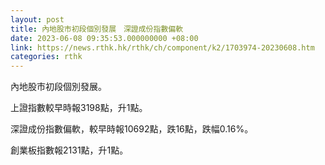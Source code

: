 ```yaml
---
layout: post
title: 內地股市初段個別發展　深證成份指數偏軟
date: 2023-06-08 09:35:53.000000000 +08:00
link: https://news.rthk.hk/rthk/ch/component/k2/1703974-20230608.htm
categories: rthk
---
```


內地股市初段個別發展。

上證指數較早時報3198點，升1點。

深證成份指數偏軟，較早時報10692點，跌16點，跌幅0.16%。

創業板指數報2131點，升1點。
